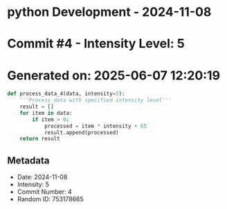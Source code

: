 ﻿# python Development - 2024-11-08
# Commit #4 - Intensity Level: 5
# Generated on: 2025-06-07 12:20:19
```python
def process_data_4(data, intensity=5):
    '''Process data with specified intensity level'''
    result = []
    for item in data:
        if item > 0:
            processed = item * intensity + 65
            result.append(processed)
    return result
```
## Metadata
- Date: 2024-11-08
- Intensity: 5
- Commit Number: 4
- Random ID: 753178665
